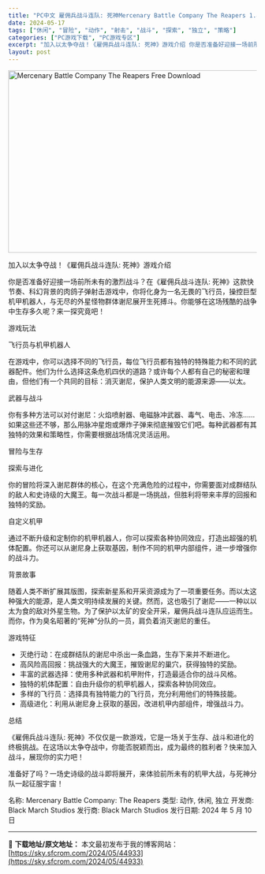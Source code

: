 ```yaml
---
title: "PC中文 雇佣兵战斗连队: 死神Mercenary Battle Company The Reapers 1.85G"
date: 2024-05-17
tags: ["休闲", "冒险", "动作", "射击", "战斗", "探索", "独立", "策略"]
categories: ["PC游戏下载", "PC游戏专区"]
excerpt: "加入以太争夺战！《雇佣兵战斗连队: 死神》游戏介绍 你是否准备好迎接一场前所未有的激烈战斗？在《雇佣兵战斗连队: 死神》这款快节奏、科幻背景的肉鸽子弹射击游戏中，你将化身为一名无畏的飞行员，操控巨型机甲机器人，与无尽的外星怪物群体谢尼展开生死搏斗。你能够在这场残酷的战争中生存多久呢？来一探究竟吧！ &hellip;"
layout: post
---
```


<img class="igg-image-content aligncenter" title="Mercenary Battle Company The Reapers Free Download" src="https://sky.sfcrom.com/wp-content/uploads/2024/05/43e73-Mercenary-Battle-Company-The-Reapers-Free-Download.jpg" alt="Mercenary Battle Company The Reapers Free Download" width="660" height="370" />

加入以太争夺战！《雇佣兵战斗连队: 死神》游戏介绍

你是否准备好迎接一场前所未有的激烈战斗？在《雇佣兵战斗连队: 死神》这款快节奏、科幻背景的肉鸽子弹射击游戏中，你将化身为一名无畏的飞行员，操控巨型机甲机器人，与无尽的外星怪物群体谢尼展开生死搏斗。你能够在这场残酷的战争中生存多久呢？来一探究竟吧！

游戏玩法

飞行员与机甲机器人

在游戏中，你可以选择不同的飞行员，每位飞行员都有独特的特殊能力和不同的武器配件。他们为什么选择这条危机四伏的道路？或许每个人都有自己的秘密和理由，但他们有一个共同的目标：消灭谢尼，保护人类文明的能源来源——以太。

武器与战斗

你有多种方法可以对付谢尼：火焰喷射器、电磁脉冲武器、毒气、电击、冷冻……如果这些还不够，那么用脉冲星炮或爆炸子弹来彻底摧毁它们吧。每种武器都有其独特的效果和策略性，你需要根据战场情况灵活运用。

冒险与生存

探索与进化

你的冒险将深入谢尼群体的核心，在这个充满危险的过程中，你需要面对成群结队的敌人和史诗级的大魔王。每一次战斗都是一场挑战，但胜利将带来丰厚的回报和独特的奖励。

自定义机甲

通过不断升级和定制你的机甲机器人，你可以探索各种协同效应，打造出超强的机体配置。你还可以从谢尼身上获取基因，制作不同的机甲内部组件，进一步增强你的战斗力。

背景故事

随着人类不断扩展其版图，探索新星系和开采资源成为了一项重要任务。而以太这种强大的能源，是人类文明持续发展的关键。然而，这也吸引了谢尼——一种以以太为食的敌对外星生物。为了保护以太矿的安全开采，雇佣兵战斗连队应运而生。而你，作为臭名昭著的“死神”分队的一员，肩负着消灭谢尼的重任。

游戏特征

- 灭绝行动：在成群结队的谢尼中杀出一条血路，生存下来并不断进化。
- 高风险高回报：挑战强大的大魔王，摧毁谢尼的巢穴，获得独特的奖励。
- 丰富的武器选择：使用多种武器和机甲附件，打造最适合你的战斗风格。
- 独特的机体配置：自由升级你的机甲机器人，探索各种协同效应。
- 多样的飞行员：选择具有独特能力的飞行员，充分利用他们的特殊技能。
- 高级进化：利用从谢尼身上获取的基因，改进机甲内部组件，增强战斗力。

总结

《雇佣兵战斗连队: 死神》不仅仅是一款游戏，它是一场关于生存、战斗和进化的终极挑战。在这场以太争夺战中，你能否脱颖而出，成为最终的胜利者？快来加入战斗，展现你的实力吧！

准备好了吗？一场史诗级的战斗即将展开，来体验前所未有的机甲大战，与死神分队一起征服宇宙！

名称: Mercenary Battle Company: The Reapers
类型: 动作, 休闲, 独立
开发商: Black March Studios
发行商: Black March Studios
发行日期: 2024 年 5 月 10 日

---
📖 **下载地址/原文地址：** 本文最初发布于我的博客网站：[https://sky.sfcrom.com/2024/05/44933](https://sky.sfcrom.com/2024/05/44933)
